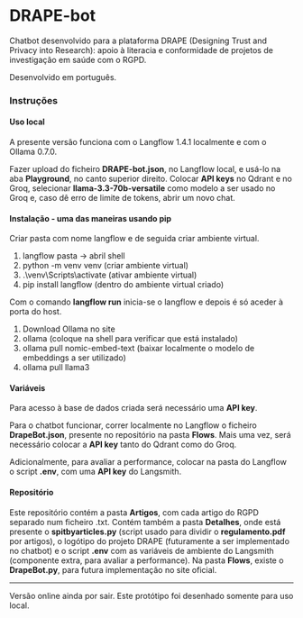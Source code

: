 # DRAPE-bot

Chatbot desenvolvido para a plataforma DRAPE (Designing Trust and Privacy into Research): apoio à literacia e conformidade de projetos de investigação em saúde com o RGPD.

Desenvolvido em português.


### Instruções
#### Uso local
A presente versão funciona com o Langflow 1.4.1 localmente e com o Ollama 0.7.0.

Fazer upload do ficheiro **DRAPE-bot.json**, no Langflow local, e usá-lo na aba **Playground**, no canto superior direito. Colocar **API keys** no Qdrant e no Groq, selecionar **llama-3.3-70b-versatile** como modelo a ser usado no Groq e, caso dê erro de limite de tokens, abrir um novo chat. 

#### Instalação - uma das maneiras usando pip
Criar pasta com nome langflow e de seguida criar ambiente virtual.

1. langflow pasta -> abril shell
2. python -m venv venv       (criar ambiente virtual)
3. .\venv\Scripts\activate     (ativar ambiente virtual)
4. pip install langflow      (dentro do ambiente virtual criado)

Com o comando **langflow run** inicia-se o langflow e depois é só aceder à porta do host.

1. Download Ollama no site
2. ollama      (coloque na shell para verificar que está instalado)
3. ollama pull nomic-embed-text      (baixar localmente o modelo de embeddings a ser utilizado)
4. ollama pull llama3 

#### Variáveis
Para acesso à base de dados criada será necessário uma **API key**.

Para o chatbot funcionar, correr localmente no Langflow o ficheiro **DrapeBot.json**, presente no repositório na pasta **Flows**. Mais uma vez, será necessário colocar a **API key** tanto do Qdrant como do Groq. 

Adicionalmente, para avaliar a performance, colocar na pasta do Langflow o script **.env**, com uma **API key** do Langsmith.

#### Repositório
Este repositório contém a pasta **Artigos**, com cada artigo do RGPD separado num ficheiro .txt. Contém também a pasta **Detalhes**, onde está presente o **spitbyarticles.py** (script usado para dividir o **regulamento.pdf** por artigos), o logótipo do projeto DRAPE (futuramente a ser implementado no chatbot) e o script **.env** com as variáveis de ambiente do Langsmith (componente extra, para avaliar a performance). Na pasta **Flows**, existe o **DrapeBot.py**, para futura implementação no site oficial. 

---

Versão online ainda por sair. Este protótipo foi desenhado somente para uso local.
